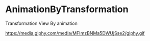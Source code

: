 # AnimationByTransformation
Transformation View By animation


https://media.giphy.com/media/MFImzBNMa5DWUjSse2/giphy.gif
